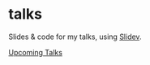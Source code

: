 # talks

Slides &amp; code for my talks, using [Slidev](https://sli.dev).

[Upcoming Talks](https://riegler.fr/talks)
